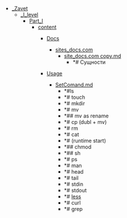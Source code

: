 - <a href = "E:\Node_projects\Node_Way\NBase\_Md\_Index\__Closer\_Zavet\cat._Zavet\dir._Zavet.md">_Zavet</a>
    - <a href = "E:\Node_projects\Node_Way\NBase\_Md\_Index\__Closer\_Zavet\_I_level\cat._I_level\dir._I_level.md">_I_level</a>
        - <a href = "E:\Node_projects\Node_Way\NBase\_Md\_Index\__Closer\_Zavet\_I_level\Part_I\cat.Part_I\dir.Part_I.md">Part_I</a>
            - <a href = "E:\Node_projects\Node_Way\NBase\_Md\_Index\__Closer\_Zavet\_I_level\Part_I\content\cat.content\dir.content.md">content</a>
                - <a href = "E:\Node_projects\Node_Way\NBase\_Md\_Index\__Closer\_Zavet\_I_level\Part_I\content\Docs\cat.Docs\dir.Docs.md">Docs</a>
                    - <a href = "E:\Node_projects\Node_Way\NBase\_Md\_Index\__Closer\_Zavet\_I_level\Part_I\content\Docs\sites_docs.com\cat.sites_docs.com\dir.sites_docs.com.md">sites_docs.com</a>
                        - <a href = "E:\Node_projects\Node_Way\NBase\_Md\_Index\__Closer\_Zavet\_I_level\Part_I\content\Docs\sites_docs.com\site_docs.com copy.md">site_docs.com copy.md</a>
                            - *# Сущности
                    
                
                - <a href = "E:\Node_projects\Node_Way\NBase\_Md\_Index\__Closer\_Zavet\_I_level\Part_I\content\Usage\cat.Usage\dir.Usage.md">Usage</a>
                    - <a href = "E:\Node_projects\Node_Way\NBase\_Md\_Index\__Closer\_Zavet\_I_level\Part_I\content\Usage\SetComand.md">SetComand.md</a>
                        - *#ls
                        - *# touch
                        - *# mkdir
                        - *# mv
                        - *## mv as rename
                        - *# cp (dubl + mv)
                        - *# rm 
                        - *# cat
                        - *# (runtime start)
                        - *## chmod 
                        - *## sh
                        - *# ps
                        - *# man 
                        - *# head
                        - *# tail 
                        - *# stdin
                        - *# stdout
                        - *# [less](less/___setcomand.md)
                        - *# curl
                        - *# grep
                
            
        
    
